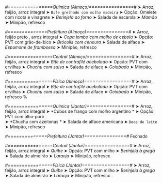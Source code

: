 
*#================Química (Almoço)================#*
➤ Arroz, feijão, arroz integral
➤ `Bife grelhado com molho madeira`
➤ Opção: Omelete com ricota e vinagrete
➤ *Berinjela ao forno*
➤ Salada de escarola 
➤ *Mamão*
➤ Minipão, refresco

*#==============Prefeitura (Almoço)===============#*
➤ Arroz, feijão preto , arroz integral
➤ *Copa lombo com molho de cebola*
➤ Opção: PVT com grão-de-bico
➤ *Brócolis com cenoura*
➤ Salada de alface
➤ *Espumone de framboesa*
➤ Minipão, refresco

*#================Central (Almoço)================#*
➤ Arroz, feijão, arroz integral
➤ *Bife de contrafilé acebolado*
➤ Opção: PVT com ervilhas
➤ *Chuchu com salsa*
➤ Salada de alface
➤ *Goiabada*
➤ Minipão, refresco

*#================Física (Almoço)=================#*
➤ Arroz, feijão, arroz integral
➤ *Bife de contrafilé acebolado*
➤ Opção: PVT com ervilhas
➤ *Chuchu com salsa*
➤ Salada de alface
➤ *Goiabada*
➤ Minipão, refresco
%

*#================Química (Jantar)================#*
➤ Arroz, feijão, arroz integral
➤ *Cubos de frango com molho argentino  *
➤ Opção: PVT com alho-poró  
➤ *Chuchu com azeitonas *
➤ Salada de alface americana 
➤ `Doce de leite`
➤ Minipão, refresco

*#==============Prefeitura (Jantar)===============#*
Fechado

*#================Central (Jantar)================#*
➤ Arroz, feijão, arroz integral
➤ *Quibe*
➤ Opção: PVT com milho
➤ *Berinjela à grega*
➤ Salada de almeirão
➤ *Laranja*
➤ Minipão, refresco

*#================Física (Jantar)=================#*
➤ Arroz, feijão, arroz integral
➤ *Quibe*
➤ Opção: PVT com milho
➤ *Berinjela à grega*
➤ Salada de almeirão
➤ *Laranja*
➤ Minipão, refresco
